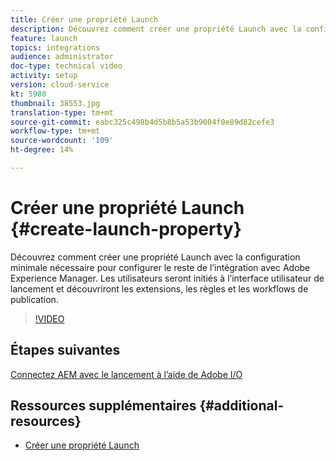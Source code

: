 ```yaml
---
title: Créer une propriété Launch
description: Découvrez comment créer une propriété Launch avec la configuration minimale nécessaire pour configurer le reste de l’intégration. Les utilisateurs se familiariseront avec l’interface utilisateur de lancement et découvriront les extensions, les règles et les workflows de publication.
feature: launch
topics: integrations
audience: administrator
doc-type: technical video
activity: setup
version: cloud-service
kt: 5980
thumbnail: 38553.jpg
translation-type: tm+mt
source-git-commit: eabc325c498b4d5b8b5a53b9004f0e89d82cefe3
workflow-type: tm+mt
source-wordcount: '109'
ht-degree: 14%

---
```



# Créer une propriété Launch {#create-launch-property}

Découvrez comment créer une propriété Launch avec la configuration minimale nécessaire pour configurer le reste de l’intégration avec Adobe Experience Manager. Les utilisateurs seront initiés à l’interface utilisateur de lancement et découvriront les extensions, les règles et les workflows de publication.

>[!VIDEO](https://video.tv.adobe.com/v/38553?quality=12&learn=on)

## Étapes suivantes

[Connectez AEM avec le lancement à l’aide de Adobe I/O](connect-aem-launch-adobe-io.md)

## Ressources supplémentaires {#additional-resources}

* [Créer une propriété Launch](https://docs.adobe.com/content/help/en/core-services-learn/implementing-in-websites-with-launch/configure-launch/launch.html)
